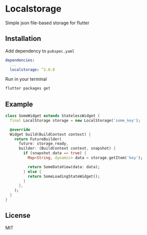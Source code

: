 # Localstorage

Simple json file-based storage for flutter

## Installation

Add dependency to `pubspec.yaml`

```yaml
dependencies:
  ...
  localstorage: ^2.0.0
```

Run in your terminal

```sh
flutter packages get
```

## Example

```dart
class SomeWidget extends StatelessWidget {
  final LocalStorage storage = new LocalStorage('some_key');

  @override
  Widget build(BuildContext context) {
    return FutureBuilder(
      future: storage.ready,
      builder: (BuildContext context, snapshot) {
        if (snapshot.data == true) {
          Map<String, dynamic> data = storage.getItem('key');

          return SomeDataView(data: data);
        } else {
          return SomeLoadingStateWidget();
        }
      },
    );
  }
}
```

## License

MIT
